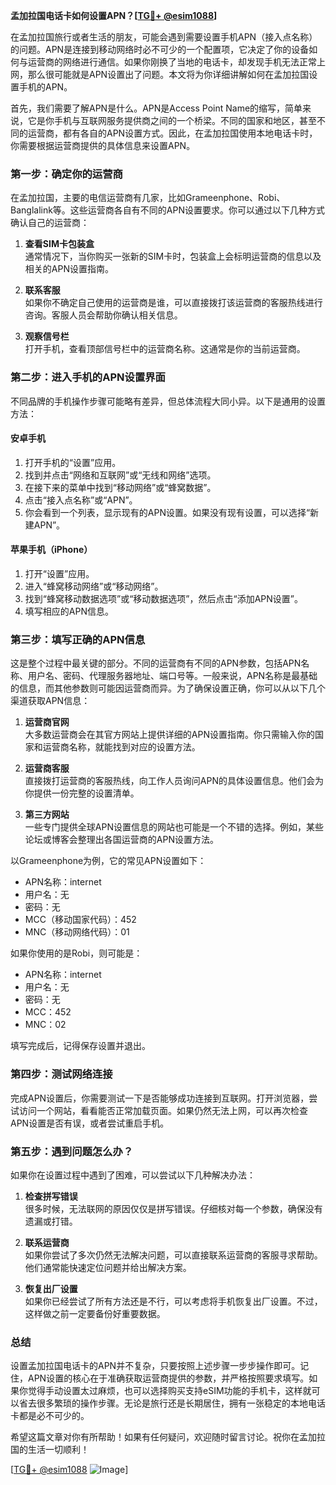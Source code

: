 **孟加拉国电话卡如何设置APN？[[TG💪+ @esim1088](https://t.me/s/esim1088)]**

在孟加拉国旅行或者生活的朋友，可能会遇到需要设置手机APN（接入点名称）的问题。APN是连接到移动网络时必不可少的一个配置项，它决定了你的设备如何与运营商的网络进行通信。如果你刚换了当地的电话卡，却发现手机无法正常上网，那么很可能就是APN设置出了问题。本文将为你详细讲解如何在孟加拉国设置手机的APN。

首先，我们需要了解APN是什么。APN是Access Point Name的缩写，简单来说，它是你手机与互联网服务提供商之间的一个桥梁。不同的国家和地区，甚至不同的运营商，都有各自的APN设置方式。因此，在孟加拉国使用本地电话卡时，你需要根据运营商提供的具体信息来设置APN。

### **第一步：确定你的运营商**
在孟加拉国，主要的电信运营商有几家，比如Grameenphone、Robi、Banglalink等。这些运营商各自有不同的APN设置要求。你可以通过以下几种方式确认自己的运营商：

1. **查看SIM卡包装盒**  
   通常情况下，当你购买一张新的SIM卡时，包装盒上会标明运营商的信息以及相关的APN设置指南。

2. **联系客服**  
   如果你不确定自己使用的运营商是谁，可以直接拨打该运营商的客服热线进行咨询。客服人员会帮助你确认相关信息。

3. **观察信号栏**  
   打开手机，查看顶部信号栏中的运营商名称。这通常是你的当前运营商。

### **第二步：进入手机的APN设置界面**
不同品牌的手机操作步骤可能略有差异，但总体流程大同小异。以下是通用的设置方法：

#### **安卓手机**
1. 打开手机的“设置”应用。
2. 找到并点击“网络和互联网”或“无线和网络”选项。
3. 在接下来的菜单中找到“移动网络”或“蜂窝数据”。
4. 点击“接入点名称”或“APN”。
5. 你会看到一个列表，显示现有的APN设置。如果没有现有设置，可以选择“新建APN”。

#### **苹果手机（iPhone）**
1. 打开“设置”应用。
2. 进入“蜂窝移动网络”或“移动网络”。
3. 找到“蜂窝移动数据选项”或“移动数据选项”，然后点击“添加APN设置”。
4. 填写相应的APN信息。

### **第三步：填写正确的APN信息**
这是整个过程中最关键的部分。不同的运营商有不同的APN参数，包括APN名称、用户名、密码、代理服务器地址、端口号等。一般来说，APN名称是最基础的信息，而其他参数则可能因运营商而异。为了确保设置正确，你可以从以下几个渠道获取APN信息：

1. **运营商官网**  
   大多数运营商会在其官方网站上提供详细的APN设置指南。你只需输入你的国家和运营商名称，就能找到对应的设置方法。

2. **运营商客服**  
   直接拨打运营商的客服热线，向工作人员询问APN的具体设置信息。他们会为你提供一份完整的设置清单。

3. **第三方网站**  
   一些专门提供全球APN设置信息的网站也可能是一个不错的选择。例如，某些论坛或博客会整理出各国运营商的APN设置方法。

以Grameenphone为例，它的常见APN设置如下：
- APN名称：internet
- 用户名：无
- 密码：无
- MCC（移动国家代码）：452
- MNC（移动网络代码）：01

如果你使用的是Robi，则可能是：
- APN名称：internet
- 用户名：无
- 密码：无
- MCC：452
- MNC：02

填写完成后，记得保存设置并退出。

### **第四步：测试网络连接**
完成APN设置后，你需要测试一下是否能够成功连接到互联网。打开浏览器，尝试访问一个网站，看看能否正常加载页面。如果仍然无法上网，可以再次检查APN设置是否有误，或者尝试重启手机。

### **第五步：遇到问题怎么办？**
如果你在设置过程中遇到了困难，可以尝试以下几种解决办法：

1. **检查拼写错误**  
   很多时候，无法联网的原因仅仅是拼写错误。仔细核对每一个参数，确保没有遗漏或打错。

2. **联系运营商**  
   如果你尝试了多次仍然无法解决问题，可以直接联系运营商的客服寻求帮助。他们通常能快速定位问题并给出解决方案。

3. **恢复出厂设置**  
   如果你已经尝试了所有方法还是不行，可以考虑将手机恢复出厂设置。不过，这样做之前一定要备份好重要数据。

### **总结**
设置孟加拉国电话卡的APN并不复杂，只要按照上述步骤一步步操作即可。记住，APN设置的核心在于准确获取运营商提供的参数，并严格按照要求填写。如果你觉得手动设置太过麻烦，也可以选择购买支持eSIM功能的手机卡，这样就可以省去很多繁琐的操作步骤。无论是旅行还是长期居住，拥有一张稳定的本地电话卡都是必不可少的。

希望这篇文章对你有所帮助！如果有任何疑问，欢迎随时留言讨论。祝你在孟加拉国的生活一切顺利！

[[TG💪+ @esim1088](https://t.me/s/esim1088) ![Image](https://i.postimg.cc/4NQfJmqS/Snipaste-2025-05-13-00-14-12.png)]